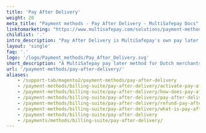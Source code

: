 ```yaml
---
title: 'Pay After Delivery'
weight: 20
meta_title: "Payment methods - Pay After Delivery - MultiSafepay Docs"
linktomarketing: "https://www.multisafepay.com/solutions/payment-methods/pay-after-delivery"
childlist: '.'
intro_description: "Pay After Delivery is MultiSafepay's own pay later method that lets customers pay for orders after receiving them, increasing customer confidence and conversion."
layout: 'single'
faq: '.'
logo: '/logo/Payment_methods/Pay_After_Delivery.svg' 
short_description: "A MultiSafepay pay later method for Dutch merchants."
url: '/payment-methods/pay-after-delivery/'
aliases:
    - /support-tab/magento2/payment-methods/pay-after-delivery
    - /payment-methods/billing-suite/pay-after-delivery/activate-pay-after-delivery 
    - /payment-methods/billing-suite/pay-after-delivery/how-does-pay-after-delivery-work
    - /payment-methods/billing-suite/pay-after-delivery/pay-after-delivery-testing
    - /payment-methods/billing-suite/pay-after-delivery/refund-pay-after-delivery
    - /payment-methods/billing-suite/pay-after-delivery/what-is-pay-after-delivery
    - /payment-methods/billing-suite/pay-after-delivery
    - /payments/methods/billing-suite/pay-after-delivery/
---
```


